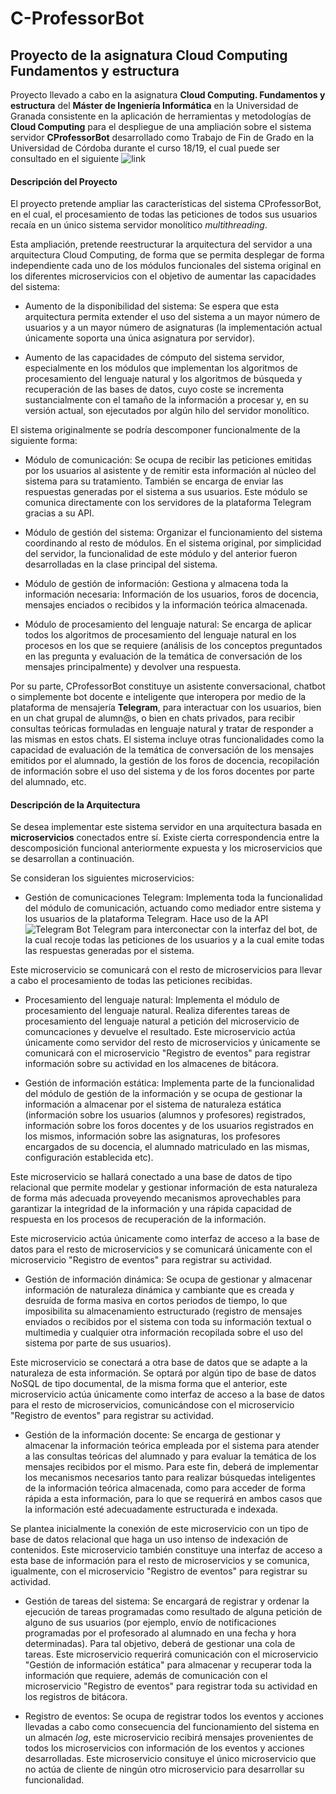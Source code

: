 #	C-ProfessorBot
##	Proyecto de la asignatura Cloud Computing Fundamentos y estructura

Proyecto llevado a cabo en la asignatura **Cloud Computing. Fundamentos y estructura** del **Máster de Ingeniería Informática** en la Universidad de Granada consistente en la aplicación de herramientas y metodologías de **Cloud Computing** para el despliegue de una ampliación sobre el sistema servidor **CProfessorBot** desarrollado como Trabajo de Fin de Grado en la Universidad de Córdoba durante el curso 18/19, el cual puede ser consultado en el siguiente ![link](https://github.com/Nico-Cubero/C-ProfessorBot)

####	Descripción del Proyecto

El proyecto pretende ampliar las características del sistema CProfessorBot, en el cual, el procesamiento de todas las peticiones de todos sus usuarios recaía en un único sistema servidor monolítico *multithreading*.

Esta ampliación, pretende reestructurar la arquitectura del servidor a una arquitectura Cloud Computing, de forma que se permita desplegar de forma independiente cada uno de los módulos funcionales del sistema original en los diferentes microservicios con el objetivo de aumentar las capacidades del sistema:

- Aumento de la disponibilidad del sistema: Se espera que esta arquitectura permita extender el uso del sistema a un mayor número de usuarios y a un mayor número de asignaturas (la implementación actual únicamente soporta una única asignatura por servidor).

- Aumento de las capacidades de cómputo del sistema servidor, especialmente en los módulos que implementan los algoritmos de procesamiento del lenguaje natural y los algoritmos de búsqueda y recuperación de las bases de datos, cuyo coste se incrementa sustancialmente con el tamaño de la información a procesar y, en su versión actual, son ejecutados por algún hilo del servidor monolítico.

El sistema originalmente se podría descomponer funcionalmente de la siguiente forma:

- Módulo de comunicación: Se ocupa de recibir las peticiones emitidas por los usuarios al asistente y de remitir esta información al núcleo del sistema para su tratamiento. También se encarga de enviar las respuestas generadas por el sistema a sus usuarios. Este módulo se comunica directamente con los servidores de la plataforma Telegram gracias a su API.

- Módulo de gestión del sistema: Organizar el funcionamiento del sistema coordinando al resto de módulos. En el sistema original, por simplicidad del servidor, la funcionalidad de este módulo y del anterior fueron desarrolladas en la clase principal del sistema.

- Módulo de gestión de información: Gestiona y almacena toda la información necesaria: Información de los usuarios, foros de docencia, mensajes enciados o recibidos y la información teórica almacenada.

- Módulo de procesamiento del lenguaje natural: Se encarga de aplicar todos los algoritmos de procesamiento del lenguaje natural en los procesos en los que se requiere (análisis de los conceptos preguntados en las pregunta y evaluación de la temática de conversación de los mensajes principalmente) y devolver una respuesta.

Por su parte, CProfessorBot constituye un asistente conversacional, chatbot o simplemente bot docente e inteligente que interopera por medio de la plataforma de mensajería **Telegram**, para interactuar con los usuarios, bien en un chat grupal de alumn@s, o bien en chats privados, para recibir consultas teóricas formuladas en lenguaje natural y tratar de responder a las mismas en estos chats. El sistema incluye otras funcionalidades como la capacidad de evaluación de la temática de conversación de los mensajes emitidos por el alumnado, la gestión de los foros de docencia, recopilación de información sobre el uso del sistema y de los foros docentes por parte del alumnado, etc.


####	Descripción de la Arquitectura

Se desea implementar este sistema servidor en una arquitectura basada en **microservicios** conectados entre sí. Existe cierta correspondencia entre la descomposición funcional anteriormente expuesta y los microservicios que se desarrollan a continuación.

Se consideran los siguientes microservicios:

- Gestión de comunicaciones Telegram: Implementa toda la funcionalidad del módulo de comunicación, actuando como mediador entre sistema y los usuarios de la plataforma Telegram. Hace uso de la API ![Telegram Bot Telegram](https://core.telegram.org/bots/api) para interconectar con la interfaz del bot, de la cual recoje todas las peticiones de los usuarios y a la cual emite todas las respuestas generadas por el sistema.

Este microservicio se comunicará con el resto de microservicios para llevar a cabo el procesamiento de todas las peticiones recibidas.

- Procesamiento del lenguaje natural: Implementa el módulo de procesamiento del lenguaje natural. Realiza diferentes tareas de procesamiento del lenguaje natural a petición del microservicio de comuncaciones y devuelve el resultado. Este microservicio actúa únicamente como servidor del resto de microservicios y únicamente se comunicará con el microservicio "Registro de eventos" para registrar información sobre su actividad en los almacenes de bitácora.

- Gestión de información estática: Implementa parte de la funcionalidad del módulo de gestión de la información y se ocupa de gestionar la información a almacenar por el sistema de naturaleza estática (información sobre los usuarios (alumnos y profesores) registrados, información sobre los foros docentes y de los usuarios registrados en los mismos, información sobre las asignaturas, los profesores encargados de su docencia, el alumnado matriculado en las mismas, configuración establecida etc).

Este microservicio se hallará conectado a una base de datos de tipo relacional que permite modelar y gestionar información de esta naturaleza de forma más adecuada proveyendo mecanismos aprovechables para garantizar la integridad de la información y una rápida capacidad de respuesta en los procesos de recuperación de la información.

Este microservicio actúa únicamente como interfaz de acceso a la base de datos para el resto de microservicios y se comunicará únicamente con el microservicio "Registro de eventos" para registrar su actividad.

- Gestión de información dinámica: Se ocupa de gestionar y almacenar información de naturaleza dinámica y cambiante que es creada y desruída de forma masiva en cortos periodos de tiempo, lo que imposibilita su almacenamiento estructurado (registro de mensajes enviados o recibidos por el sistema con toda su información textual o multimedia y cualquier otra información recopilada sobre el uso del sistema por parte de sus usuarios).

Este microservicio se conectará a otra base de datos que se adapte a la naturaleza de esta información. Se optará por algún tipo de base de datos NoSQL de tipo documental, de la misma forma que el anterior, este microservicio actúa únicamente como interfaz de acceso a la base de datos para el resto de microservicios, comunicándose con el microservicio "Registro de eventos" para registrar su actividad.

- Gestión de la información docente: Se encarga de gestionar y almacenar la información teórica empleada por el sistema para atender a las consultas teóricas del alumnado y para evaluar la temática de los mensajes recibidos por el mismo. Para este fin, deberá de implementar los mecanismos necesarios tanto para realizar búsquedas inteligentes de la información teórica almacenada, como para acceder de forma rápida a esta información, para lo que se requerirá en ambos casos que la información esté adecuadamente estructurada e indexada.

Se plantea inicialmente la conexión de este microservicio con un tipo de base de datos relacional que haga un uso intenso de indexación de contenidos. Este microservicio también constituye una interfaz de acceso a esta base de información para el resto de microservicios y se comunica, igualmente, con el microservicio "Registro de eventos" para registrar su actividad.

- Gestión de tareas del sistema: Se encargará de registrar y ordenar la ejecución de tareas programadas como resultado de alguna petición de alguno de sus usuarios (por ejemplo, envío de notificaciones programadas por el profesorado al alumnado en una fecha y hora determinadas). Para tal objetivo, deberá de gestionar una cola de tareas. Este microservicio requerirá comunicación con el microservicio "Gestión de información estática" para almacenar y recuperar toda la información que requiere, además de comunicación con el microservicio "Registro de eventos" para registrar toda su actividad en los registros de bitácora.

- Registro de eventos: Se ocupa de registrar todos los eventos y acciones llevadas a cabo como consecuencia del funcionamiento del sistema en un almacén *log*, este microservicio recibirá mensajes provenientes de todos los microservicios con información de los eventos y acciones desarrolladas. Este microservicio consituye el único microservicio que no actúa de cliente de ningún otro microservicio para desarrollar su funcionalidad.
